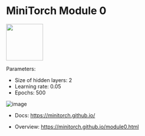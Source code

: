 # MiniTorch Module 0

<img src="https://minitorch.github.io/_images/match.png" width="100px">

Parameters:
- Size of hidden layers: 2
- Learning rate: 0.05
- Epochs: 500

![image](https://user-images.githubusercontent.com/37049175/132739706-d34f6507-5dec-4c61-9c07-88caa832ce46.png)


* Docs: https://minitorch.github.io/

* Overview: https://minitorch.github.io/module0.html
